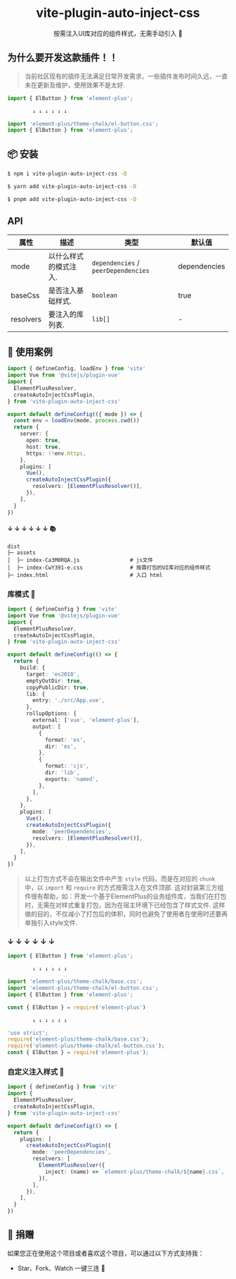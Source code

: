 <h1 align="center">vite-plugin-auto-inject-css</h1>

<p align="center">按需注入UI库对应的组件样式，无需手动引入 💪</p>

## 为什么要开发这款插件！！

> 当前社区现有的插件无法满足日常开发需求，一些插件发布时间久远，一直未在更新及维护，使用效果不是太好.

```ts
import { ElButton } from 'element-plus';

        ↓ ↓ ↓ ↓ ↓ ↓

import 'element-plus/theme-chalk/el-button.css';
import { ElButton } from 'element-plus';
```

## 📦 安装

```bash
$ npm i vite-plugin-auto-inject-css -D
```

```bash
$ yarn add vite-plugin-auto-inject-css -D
```

```bash
$ pnpm add vite-plugin-auto-inject-css -D
```

## API

| 属性      | 描述                  | 类型                                | 默认值       |
| --------- | --------------------- | ----------------------------------- | ------------ |
| mode      | 以什么样式的模式注入. | `dependencies` / `peerDependencies` | dependencies |
| baseCss   | 是否注入基础样式.     | `boolean`                           | true         |
| resolvers | 要注入的库列表.       | `lib[]`                             | -            |

## 🔨 使用案例

```ts
import { defineConfig, loadEnv } from 'vite'
import Vue from '@vitejs/plugin-vue'
import {
  ElementPlusResolver,
  createAutoInjectCssPlugin,
} from 'vite-plugin-auto-inject-css'

export default defineConfig(({ mode }) => {
  const env = loadEnv(mode, process.cwd())
  return {
    server: {
      open: true,
      host: true,
      https: !!env.https,
    },
    plugins: [
      Vue(),
      createAutoInjectCssPlugin({
        resolvers: [ElementPlusResolver()],
      }),
    ],
  }
})
```

#### ↓ ↓ ↓ ↓ ↓ ↓ 📚

```text
dist
├─ assets
│  ├─ index-Ca3M0RQA.js                # js文件
│  ├─ index-CwY391-e.css               # 按需打包的UI库对应的组件样式
├─ index.html                          # 入口 html
```

### 库模式 🚀

```ts
import { defineConfig } from 'vite'
import Vue from '@vitejs/plugin-vue'
import {
  ElementPlusResolver,
  createAutoInjectCssPlugin,
} from 'vite-plugin-auto-inject-css'

export default defineConfig(() => {
  return {
    build: {
      target: 'es2018',
      emptyOutDir: true,
      copyPublicDir: true,
      lib: {
        entry: './src/App.vue',
      },
      rollupOptions: {
        external: ['vue', 'element-plus'],
        output: [
          {
            format: 'es',
            dir: 'es',
          },
          {
            format: 'cjs',
            dir: 'lib',
            exports: 'named',
          },
        ],
      },
    },
    plugins: [
      Vue(),
      createAutoInjectCssPlugin({
        mode: 'peerDependencies',
        resolvers: [ElementPlusResolver()],
      }),
    ],
  }
})
```

> 以上打包方式不会在输出文件中产生 `style` 代码，而是在对应的 `chunk` 中，以 `import` 和 `require` 的方式按需注入在文件顶部.
> 这对封装第三方组件很有帮助，如：开发一个基于ElementPlus的业务组件库，当我们在打包时，无需在对样式重复打包，因为在宿主环境下已经包含了样式文件.
> 这样做的目的，不仅减小了打包后的体积，同时也避免了使用者在使用时还要再单独引入style文件.

### ↓ ↓ ↓ ↓ ↓ ↓

```ts
import { ElButton } from 'element-plus';

        ↓ ↓ ↓ ↓ ↓ ↓

import 'element-plus/theme-chalk/base.css';
import 'element-plus/theme-chalk/el-button.css';
import { ElButton } from 'element-plus';
```

```ts
const { ElButton } = require('element-plus')

        ↓ ↓ ↓ ↓ ↓ ↓

'use strict';
require('element-plus/theme-chalk/base.css');
require('element-plus/theme-chalk/el-button.css');
const { ElButton } = require('element-plus');
```

### 自定义注入样式 🚀

```ts
import { defineConfig } from 'vite'
import {
  ElementPlusResolver,
  createAutoInjectCssPlugin,
} from 'vite-plugin-auto-inject-css'

export default defineConfig(() => {
  return {
    plugins: [
      createAutoInjectCssPlugin({
        mode: 'peerDependencies',
        resolvers: [
          ElementPlusResolver({
            inject: (name) => `element-plus/theme-chalk/${name}.css`,
          }),
        ],
      }),
    ],
  }
})
```

## 🍵 捐赠

如果您正在使用这个项目或者喜欢这个项目，可以通过以下方式支持我：

- Star、Fork、Watch 一键三连 🚀
